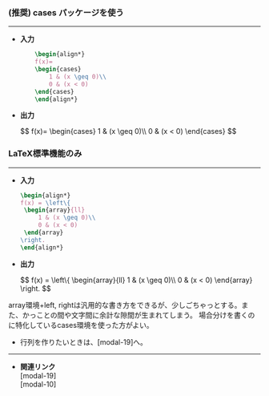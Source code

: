
### (推奨) cases パッケージを使う

---

- **入力**
    
    ```latex
        \begin{align*}
        f(x)=
        \begin{cases}
            1 & (x \geq 0)\\
            0 & (x < 0)
        \end{cases}
        \end{align*}
    ```
    
- **出力**
    <div>
    $$
    f(x)=
    \begin{cases}
    1 & (x \geq 0)\\
    0 & (x < 0)
    \end{cases}
    $$
    </div>

### LaTeX標準機能のみ

---

- **入力**
    
    ```latex
    \begin{align*}
    f(x) = \left\{
     \begin{array}{ll}
    	 1 & (x \geq 0)\\
    	 0 & (x < 0)
     \end{array}
    \right.
    \end{align*}
    ```
    
- **出力**
    
    <div>
    $$
    f(x) = \left\{
    \begin{array}{ll}
    1 & (x \geq 0)\\
    0 & (x < 0)
    \end{array}
    \right.
    $$
    </div>

<aside class="warning">
<div>
array環境+left, rightは汎用的な書き方をできるが、少しごちゃっとする。また、かっことの間や文字間に余計な隙間が生まれてしまう。
場合分けを書くのに特化しているcases環境を使った方がよい。
</div>
</aside>

- 行列を作りたいときは、[modal-19]<!--行列(数式)-->へ。

---

- **関連リンク**
    <div class="related-link-wrapper">
    [modal-19]<!--行列(数式)--><br>    
    [modal-10]<!--大きなかっこ(数式)-->
    </div>